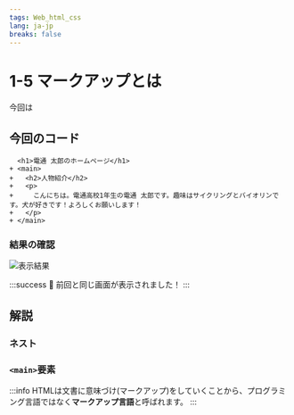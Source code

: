 ```yaml
---
tags: Web_html_css
lang: ja-jp
breaks: false
---
```


# 1-5 マークアップとは

<!-- 目標 -->
今回は

## 今回のコード

<!-- 目的 -->


<!-- 指示 -->



```diff=1
  <h1>電通 太郎のホームページ</h1>
+ <main>
+   <h2>人物紹介</h2>
+   <p>
+     こんにちは。電通高校1年生の電通 太郎です。趣味はサイクリングとバイオリンです。犬が好きです！よろしくお願いします！
+   </p>
+ </main>
```

### 結果の確認

<!-- 結果画像 -->
![表示結果](https://i.imgur.com/FWgvbwF.png)

<!-- お手本リンク -->
<!-- [お手本デモを確認](http://example.com "デモ") -->

<!-- お祝い -->
:::success
:tada: 前回と同じ画面が表示されました！
:::


## 解説


### ネスト

<!--
参考: https://developer.mozilla.org/ja/docs/Learn/HTML/Introduction_to_HTML/Getting_started#Nesting_elements
-->

<!-- インデントの話と、エディタの整形機能(vscode: ⌘⇧Fとか)? -->


### `<main>`要素

<!-- 
main要素について
参考: 
https://developer.mozilla.org/ja/docs/Web/HTML/Element/main -->

<!--
他にも見た目は変わらないけど意味をつける要素はいろいろあるよ(軽く紹介)
参考: https://web-manabu.com/html-css48/
-->

:::info
HTMLは文書に意味づけ(マークアップ)をしていくことから、プログラミング言語ではなく**マークアップ言語**と呼ばれます。
:::
